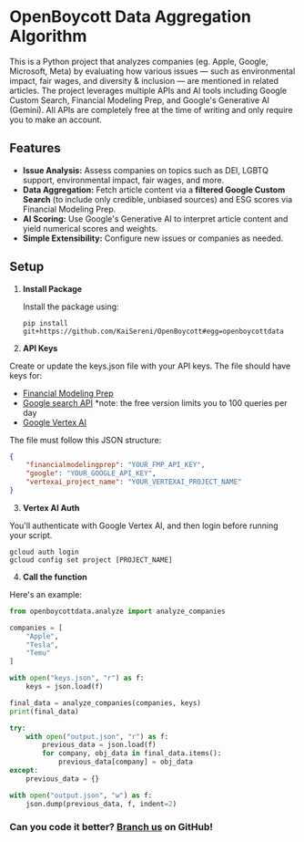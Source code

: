# OpenBoycott Data Aggregation Algorithm

This is a Python project that analyzes companies (eg. Apple, Google, Microsoft, Meta) by evaluating how various issues — such as environmental impact, fair wages, and diversity & inclusion — are mentioned in related articles. The project leverages multiple APIs and AI tools including Google Custom Search, Financial Modeling Prep, and Google's Generative AI (Gemini). All APIs are completely free at the time of writing and only require you to make an account.

## Features

- **Issue Analysis:** Assess companies on topics such as DEI, LGBTQ support, environmental impact, fair wages, and more.
- **Data Aggregation:** Fetch article content via a **filtered Google Custom Search** (to include only credible, unbiased sources) and ESG scores via Financial Modeling Prep.
- **AI Scoring:** Use Google's Generative AI to interpret article content and yield numerical scores and weights.
- **Simple Extensibility:** Configure new issues or companies as needed.

## Setup

1. **Install Package**

   Install the package using:
   
   ```
   pip install git+https://github.com/KaiSereni/OpenBoycott#egg=openboycottdata
   ```
2. **API Keys**

Create or update the keys.json file with your API keys. The file should have keys for:

- [Financial Modeling Prep](https://site.financialmodelingprep.com/developer/docs/company-esg-risk-ratings-api)
- [Google search API](https://developers.google.com/custom-search/v1/overview) *note: the free version limits you to 100 queries per day
- [Google Vertex AI](https://console.cloud.google.com/vertex-ai/studio/chat)

The file must follow this JSON structure:
```json
{
    "financialmodelingprep": "YOUR_FMP_API_KEY",
    "google": "YOUR_GOOGLE_API_KEY",
    "vertexai_project_name": "YOUR_VERTEXAI_PROJECT_NAME"
}
```
3. **Vertex AI Auth**

You'll authenticate with Google Vertex AI, and then login before running your script.
```
gcloud auth login
gcloud config set project [PROJECT_NAME]
```
4. **Call the function**

Here's an example:
```py
from openboycottdata.analyze import analyze_companies

companies = [
    "Apple",
    "Tesla",
    "Temu"
]

with open("keys.json", "r") as f:
    keys = json.load(f)

final_data = analyze_companies(companies, keys)
print(final_data)

try:
    with open("output.json", "r") as f:
        previous_data = json.load(f)
        for company, obj_data in final_data.items():
            previous_data[company] = obj_data
except:
    previous_data = {}

with open("output.json", "w") as f:
    json.dump(previous_data, f, indent=2)

```

### Can you code it better? [Branch us](https://github.com/KaiSereni/OpenBoycott/branches) on GitHub!
